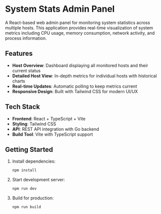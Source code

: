 # System Stats Admin Panel

A React-based web admin panel for monitoring system statistics across multiple hosts. This application provides real-time visualization of system metrics including CPU usage, memory consumption, network activity, and process information.

## Features

- **Host Overview**: Dashboard displaying all monitored hosts and their current status
- **Detailed Host View**: In-depth metrics for individual hosts with historical charts
- **Real-time Updates**: Automatic polling to keep metrics current
- **Responsive Design**: Built with Tailwind CSS for modern UI/UX

## Tech Stack

- **Frontend**: React + TypeScript + Vite
- **Styling**: Tailwind CSS
- **API**: REST API integration with Go backend
- **Build Tool**: Vite with TypeScript support

## Getting Started

1. Install dependencies:
   ```bash
   npm install
   ```

2. Start development server:
   ```bash
   npm run dev
   ```

3. Build for production:
   ```bash
   npm run build
   ```